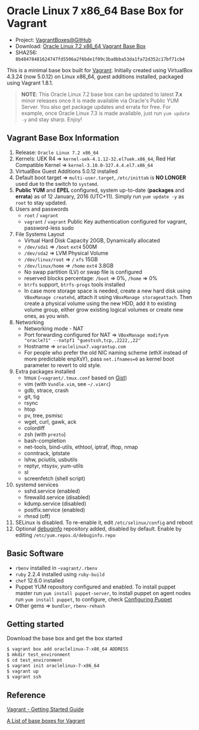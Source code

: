 # Oracle Linux 7 x86_64 Base Box for Vagrant

* Project: [VagrantBoxes@GitHub](https://github.com/terrywang/vagrantboxes)
* Download: [Oracle Linux 7.2 x86_64 Vagrant Base Box](http://cloud.terry.im/vagrant/oraclelinux-7-x86_64.box)
* SHA256: `8b48478481624747fd5506a2f6bde1f09c3ba8bba53da1fa72d352c17bf71cb4`

This is a minimal base box built for [Vagrant](http://www.vagrantup.com/). Initially created using VirtualBox 4.3.24 (now 5.0.12) on Linux x86_64, guest additions installed, packaged using Vagrant 1.8.1.

> **NOTE**: This Oracle Linux 7.2 base box can be updated to latest **7.x** minor releases once it is made available via Oracle's Public YUM Server. You also get package updates and errata for free. For example, once Oracle Linux 7.3 is made available, just run `yum update -y` and stay sharp. Enjoy!

## Vagrant Base Box Information

1. Release: `Oracle Linux 7.2 x86_64`
2. Kernels: UEK R4  => `kernel-uek-4.1.12-32.el7uek.x86_64`, Red Hat Compatible Kernel => `kernel-3.10.0-327.4.4.el7.x86_64`
2. VirtualBox Guest Additions 5.0.12 installed
3. Default boot target => `multi-user.target`, `/etc/inittab` is **NO LONGER** used due to the switch to `systemd`.
4. **Public YUM** and **EPEL** configured, system up-to-date (**packages** and **errata**) as of 12 January, 2016 (UTC+11). Simply run `yum update -y` as `root` to stay updated.
5. Users and passwords
    * `root` / `vagrant`
    * `vagrant` / `vagrant` Public Key authentication configured for vagrant, password-less sudo
6. File Systems Layout
    * Virtual Hard Disk Capacity 20GB, Dynamically allocated
    * `/dev/sda1` => `/boot` `ext4` 500M
    * `/dev/sda2` => LVM Physical Volume
    * `/dev/linux/root` => `/` `xfs` 15GB
    * `/dev/linux/home` => `/home` `ext4` 3.8GB
    * No swap partition (LV) or swap file is configured
    * reserved blocks percentage: `/boot` => 0%, `/home` => 0%
    * `btrfs` support, `btrfs-progs` tools installed
    * In case more storage space is needed, create a new hard disk using `VBoxManage createhd`, attach it using `VBoxManage storageattach`. Then create a physical volume using the new HDD, add it to existing volume group, either grow existing logical volumes or create new ones, as you wish.
7. Networking
    * Networking mode - NAT
    * Port forwarding configured for NAT => `VBoxManage modifyvm "oracle71" --natpf1 "guestssh,tcp,,2222,,22"`
    * Hostname => `oraclelinux7.vagrantup.com`
    * For people who prefer the old NIC naming scheme (ethX instead of more predictable enpXsY), pass `net.ifnames=0` as kernel boot parameter to revert to old style.
8. Extra packages installed
    * tmux (`~vagrant/.tmux.conf` based on [Gist](https://gist.github.com/terrywang/3950393))
    * vim (with `Vundle.vim`, see `~/.vimrc`)
    * gdb, strace, crash
    * git, tig 
    * rsync
    * htop
    * pv, tree, psmisc
    * wget, curl, gawk, ack
    * colordiff
    * zsh (with `prezto`)
    * bash-completion
    * net-tools, bind-utils, ethtool, iptraf, iftop, nmap
    * conntrack, iptstate
    * lshw, pciutils, usbutils
    * reptyr, ntsysv, yum-utils
    * sl
    * screenfetch (shell script)
9. systemd services
    * sshd.service (enabled)
    * firewalld.service (disabled)
    * kdump.service (disabled)
    * postfix.service (enabled)
    * rhnsd (off)
10. SELinux is disabled. To re-enable it, edit `/etc/selinux/config` and reboot
11. Optional [debuginfo](https://oss.oracle.com/ol7/debuginfo) repository added, disabled by default. Enable by editing `/etc/yum.repos.d/debuginfo.repo`

## Basic Software
* `rbenv` installed in `~vagrant/.rbenv`
* `ruby` 2.2.4 installed using `ruby-build`
* `chef` 12.6.0 installed
* Puppet YUM repository configured and enabled. To install puppet master run `yum install puppet-server`, to install puppet on agent nodes run `yum install puppet`, to configure, check [Configuring Puppet](http://docs.puppetlabs.com/guides/configuring.html)
* Other gems => `bundler`, `rbenv-rehash`

## Getting started

Download the base box and get the box started

```bash
$ vagrant box add oraclelinux-7-x86_64 ADDRESS
$ mkdir test_environment
$ cd test_environment
$ vagrant init oraclelinux-7-x86_64
$ vagrant up
$ vagrant ssh
```

## Reference

[Vagrant - Getting Started Guide](http://docs.vagrantup.com/v2/getting-started/)

[A List of base boxes for Vagrant](http://vagrantbox.es/)
